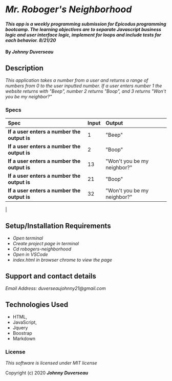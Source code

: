 # _Mr. Roboger's Neighborhood_

#### _This app is a weekly programming submission for Epicodus programming bootcamp. The learning objectives are to separate Javascript business logic and user interface logic, implement for loops and include tests for each behavior. 8/21/20_

#### By _**Johnny Duverseau**_

## Description

_This application takes a number from a user and returns a range of numbers from 0 to the user inputted number. If a user enters number 1 the website returns with "Beep", number 2 returns "Boop", and 3 returns "Won't you be my neighbor?"_

### Specs
| Spec | Input | Output |
| :-------------     | :------------- | :------------- |
| **If a user enters a number the output is** | 1 |"Beep" |
| **If a user enters a number the output is** | 2 | "Boop" |
| **If a user enters a number the output is**| 13| "Won't you be my neighbor?"|
| **If a user enters a number the output is**|21|"Boop"|
| **If a user enters a number the output is**|32|"Won't you be my neighbor?"|
|


## Setup/Installation Requirements

* _Open terminal_
* _Create project page in terminal_
* _Cd robogers-neighborhood_
* _Open in VSCode_
* _index.html in browser chrome to view the page_



## Support and contact details

_Email Address: duverseaujohnny21@gmail.com_

## Technologies Used 
- HTML, 
- JavaScript, 
- Jquery  
- Boostrap
- Markdown

### License

*This software is licensed under MIT license*

Copyright (c) 2020 **_Johnny Duverseau_**
